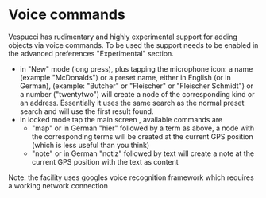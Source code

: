 # Voice commands

Vespucci has rudimentary and highly experimental support for adding objects via voice commands. To be used the support needs to be enabled in the advanced preferences "Experimental" section.

   * in "New" mode (long press), plus tapping the microphone icon: a name (example "McDonalds") or a preset name, either in English (or in German), (example: "Butcher" or "Fleischer" or "Fleischer Schmidt") or a number ("twentytwo") will create a node of the corresponding kind or an address. Essentially it uses the same search as the normal preset search and will use the first result found. 
   * in locked mode tap the main screen , available commands are
     * "map" or in German "hier" followed by a term as above, a node with the corresponding terms will be created at the current GPS position (which is less useful than you think)
     * "note" or in German "notiz" followed by text will create a note at the current GPS position with the text as content 
    
Note: the facility uses googles voice recognition framework which requires a working network connection

